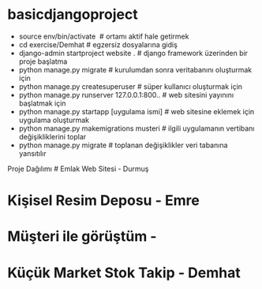 # basicdjangoproject
- source env/bin/activate  # ortamı aktif hale getirmek
- cd exercise/Demhat # egzersiz dosyalarına gidiş
- django-admin startproject website . #  django framework üzerinden bir proje başlatma
- python manage.py migrate # kurulumdan sonra veritabanını oluşturmak için 
- python manage.py createsuperuser # süper kullanıcı oluşturmak için
- python manage.py runserver 127.0.0.1:800.. # web sitesini yayınını başlatmak için
- python manage.py startapp [uygulama ismi] # web sitesine eklemek için uygulama oluşturmak
- python manage.py makemigrations musteri # ilgili uygulamanın vertibanı değişikliklerini toplar
- python manage.py migrate # toplanan değişiklikler veri tabanına yansıtılır

Proje Dağılımı
# Emlak Web Sitesi - Durmuş
# Kişisel Resim Deposu - Emre
# Müşteri ile görüştüm - 
# Küçük Market Stok Takip - Demhat


